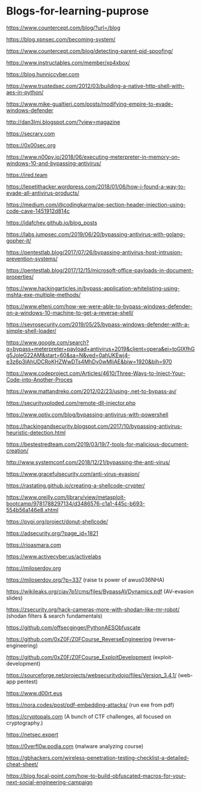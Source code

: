 # Blogs-for-learning-puprose

https://www.countercept.com/blog/?url=/blog

https://blog.xpnsec.com/becoming-system/

https://www.countercept.com/blog/detecting-parent-pid-spoofing/

https://www.instructables.com/member/xp4xbox/

https://blog.hunniccyber.com

https://www.trustedsec.com/2012/03/building-a-native-http-shell-with-aes-in-python/

https://www.mike-gualtieri.com/posts/modifying-empire-to-evade-windows-defender

http://dan3lmi.blogspot.com/?view=magazine

https://secrary.com

https://0x00sec.org

https://www.n00py.io/2018/06/executing-meterpreter-in-memory-on-windows-10-and-bypassing-antivirus/

https://ired.team

https://lepetithacker.wordpress.com/2018/01/06/how-i-found-a-way-to-evade-all-antivirus-products/

https://medium.com/@codingkarma/pe-section-header-injection-using-code-cave-1451912d814c

https://idafchev.github.io/blog_posts

https://labs.jumpsec.com/2019/06/20/bypassing-antivirus-with-golang-gopher-it/

https://pentestlab.blog/2017/07/26/bypassing-antivirus-host-intrusion-prevention-systems/

https://pentestlab.blog/2017/12/15/microsoft-office-payloads-in-document-properties/

https://www.hackingarticles.in/bypass-application-whitelisting-using-mshta-exe-multiple-methods/

https://www.elteni.com/how-we-were-able-to-bypass-windows-defender-on-a-windows-10-machine-to-get-a-reverse-shell/

https://sevrosecurity.com/2019/05/25/bypass-windows-defender-with-a-simple-shell-loader/

https://www.google.com/search?q=bypass+meterpreter+payload+antivirus+2019&client=opera&ei=toGlXfhGg5JoleG22AM&start=60&sa=N&ved=0ahUKEwj4-e3z6p3lAhUDCRoKHZWwDTs4MhDy0wMIiAE&biw=1920&bih=970

https://www.codeproject.com/Articles/4610/Three-Ways-to-Inject-Your-Code-into-Another-Proces

https://www.mattandreko.com/2012/02/23/using-.net-to-bypass-av/

https://securityxploded.com/remote-dll-injector.php

https://www.optiv.com/blog/bypassing-antivirus-with-powershell

https://hackingandsecurity.blogspot.com/2017/10/bypassing-antivirus-heuristic-detection.html

https://bestestredteam.com/2019/03/19/7-tools-for-malicious-document-creation/

http://www.systemconf.com/2018/12/21/bypassing-the-anti-virus/

https://www.gracefulsecurity.com/anti-virus-evasion/

https://rastating.github.io/creating-a-shellcode-crypter/

https://www.oreilly.com/library/view/metasploit-bootcamp/9781788297134/d3486576-c1a1-445c-b693-554b56a146e8.xhtml

https://pypi.org/project/donut-shellcode/

https://adsecurity.org/?page_id=1821

https://rioasmara.com

https://www.activecyber.us/activelabs

https://miloserdov.org

https://miloserdov.org/?p=337  (raise tx power of awus036NHA)

https://wikileaks.org/ciav7p1/cms/files/BypassAVDynamics.pdf   (AV-evasion slides)

https://zsecurity.org/hack-cameras-more-with-shodan-like-mr-robot/   (shodan filters & search fundamentals)

https://github.com/offsecginger/PythonAESObfuscate

https://github.com/0xZ0F/Z0FCourse_ReverseEngineering   (reverse-engineering)

https://github.com/0xZ0F/Z0FCourse_ExploitDevelopment   (exploit-development)

https://sourceforge.net/projects/websecuritydojo/files/Version_3.4.1/   (web-app pentest)

https://www.d00rt.eus

https://nora.codes/post/pdf-embedding-attacks/   (run exe from pdf)

https://cryptopals.com  (A bunch of CTF challenges, all focused on cryptography.)

https://netsec.expert

https://0verfl0w.podia.com  (malware analyzing course)

https://gbhackers.com/wireless-penetration-testing-checklist-a-detailed-cheat-sheet/   

https://blog.focal-point.com/how-to-build-obfuscated-macros-for-your-next-social-engineering-campaign
